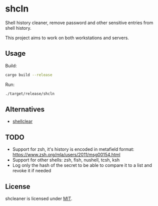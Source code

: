 # shcln

Shell history cleaner, remove password and other sensitive entries from shell history.

This project aims to work on both workstations and servers.

## Usage

Build:

```bash
cargo build --release
```

Run:

```bash
./target/release/shcln
```

## Alternatives

- [shellclear](https://github.com/rusty-ferris-club/shellclear)

## TODO

- Support for zsh, it's history is encoded in metafield format: <https://www.zsh.org/mla/users/2011/msg00154.html>
- Support for other shells: zsh, fish, nushell, tcsh, ksh
- Log only the hash of the secret to be able to compare it to a list and revoke it if needed

## License

shcleaner is licensed under [MIT](./LICENSE).
